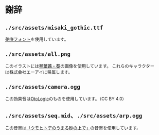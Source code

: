 # 謝辞

## `./src/assets/misaki_gothic.ttf`

[美咲フォント](http://littlelimit.net/misaki.htm)を使用しています。

## `./src/assets/all.png`

このイラストには[琴葉茜・葵](https://aivoice.jp/character/kotonoha/)の画像を使用しています。
これらのキャラクターは株式会社エーアイに帰属します。

## `./src/assets/camera.ogg`

この効果音は[OtoLogic](https://otologic.jp/)のものを使用しています。（CC BY 4.0）

## `./src/assets/seq.mid`、`./src/assets/arp.ogg`

この音楽は[「クモヒトデのうまる砂の上で」](https://www.youtube.com/watch?v=dPQRX8V0QvQ)の音楽を使用しています。
